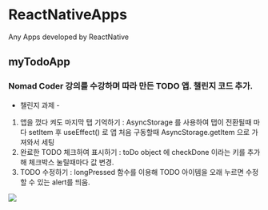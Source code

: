 # ReactNativeApps
Any Apps developed by ReactNative

## myTodoApp
### Nomad Coder 강의를 수강하며 따라 만든 TODO 앱. 챌린지 코드 추가.
- 챌린지 과제 -
1. 앱을 껐다 켜도 마지막 탭 기억하기
: AsyncStorage 를 사용하여 탭이 전환될때 마다 setItem 후 useEffect() 로 앱 처음 구동할때 AsyncStorage.getItem 으로 가져와서 세팅
2. 완료한 TODO 체크하여 표시하기
: toDo object 에 checkDone 이라는 키를 추가해 체크박스 눌릴때마다 값 변경. 
3. TODO 수정하기
: longPressed 함수를 이용해 TODO 아이템을 오래 누르면 수정할 수 있는 alert를 띄움.
<img src="https://user-images.githubusercontent.com/56333934/216771079-efdd5140-8c55-4ad9-97a6-3b0bd43d0b18.gif" >


